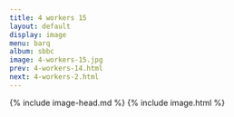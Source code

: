 ```yaml
---
title: 4 workers 15
layout: default
display: image
menu: barq
album: sbbc
image: 4-workers-15.jpg
prev: 4-workers-14.html
next: 4-workers-2.html
---
```

{% include image-head.md %}
{% include image.html %}